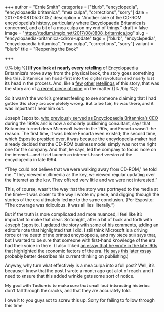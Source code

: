 +++
author = "Ernie Smith"
categories = ["blurb", "encyclopedia", "encyclopaedia britannica", "mea culpa", "corrections", "sorry"]
date = 2017-08-08T05:07:05Z
description = "Another side of the CD-ROM encyclopedia’s history, particularly where Encyclopaedia Britannica is concerned, and a bit of a mea culpa on my end of things."
draft = false
image = "https://tedium.imgix.net/2017/08/0808_britannica.jpg"
slug = "encyclopaedia-britannica-cdrom-update"
tags = ["blurb", "encyclopedia", "encyclopaedia britannica", "mea culpa", "corrections", "sorry"]
variant = "blurb"
title = "Reopening the Book"

+++

{{% big %}}**If you look at nearly every retelling** of Encyclopaedia Britannica’s move away from the physical book, the story goes something like this: Britannica ran head-first into the digital revolution and nearly lost its head in the process. And, like a [few](http://capitalismmagazine.com/2000/12/how-encyclopedia-britannica-was-blown-to-bits/) [other](https://www.wired.com/2012/03/wikipedia-didnt-kill-brittanica-windows-did/) [retellings](https://hbr.org/product/crisis-at-encyclopaedia-britannica/an/KEL251-PDF-ENG) of this story, that was the story arc of [a recent piece of mine](http://tedium.co/2017/07/13/who-killed-the-encyclopedia/) on the matter.{{% /big %}}

So it wasn’t the world’s greatest feeling to see someone claiming that I had gotten this story arc completely wrong. But to be fair, he was there, and it was important I hear him out.

Joseph Esposito, [who previously served as Encyclopaedia Britannica’s CEO](https://scholarlykitchen.sspnet.org/author/jesposito/) during the 1990s and is now a scholarly publishing consultant, says that Britannica turned down Microsoft twice in the ‘90s, and Encarta wasn’t the reason. The first time, it was before Encarta even existed; the second time, which Esposito presided over, it was because the encyclopedia-maker had already decided that the CD-ROM business model simply was not the right one for the company. And that, he says, led the company to focus more on the internet—and it did launch an internet-based version of the encyclopedia in late 1994.

“They could not believe that we were walking away from CD-ROM,” he told me. “They viewed multimedia as the key, we viewed regular updating over the Internet as the key. They offered very little and we were not interested.”

This, of course, wasn’t the way that the story was portrayed to the media at the time—it was closer to the way I wrote my piece, and digging through the stories of the era ultimately led me to the same conclusion. (Per Esposito: “The coverage was ridiculous. It was all lies, literally.”)

But if the truth is more complicated and more nuanced, I feel like it’s important to make that clear. So tonight, after a bit of back and forth with Joseph Esposito, [I updated the story with some of his comments](http://tedium.co/2017/07/13/who-killed-the-encyclopedia/), adding an editor’s note that highlighted that I did. I still think Microsoft is a driving force of the death of the printed encyclopedia, and my piece still says that, but I wanted to be sure that someone with first-hand knowledge of the era had their voice in there. (I also linked [an essay that he wrote in the late ‘90s](https://books.google.com/books?id=sDTitglU9BoC&pg=PA129) that highlighted the economic factors of the era. [He says this later essay](http://firstmonday.org/ojs/index.php/fm/article/view/1038) probably better describes his current thinking on publishing.)

Anyway, why turn what effectively is a mea culpa into a full post? Well, it’s because I know that the post I wrote a month ago got a lot of reach, and I need to ensure that this added wrinkle gets some sort of notice.

My goal with Tedium is to make sure that small-but-interesting histories don’t fall through the cracks, and that they are accurately told.

I owe it to you guys not to screw this up. Sorry for failing to follow through this time.